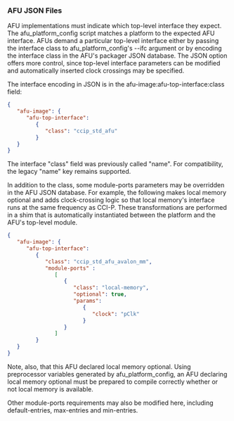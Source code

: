 ### AFU JSON Files

AFU implementations must indicate which top-level interface they expect.
The afu\_platform\_config script matches a platform to the expected AFU
interface.  AFUs demand a particular top-level interface either by passing
the interface class to afu\_platform\_config's --ifc argument or by encoding
the interface class in the AFU's packager JSON database.  The JSON option
offers more control, since top-level interface parameters can be modified
and automatically inserted clock crossings may be specified.

The interface encoding in JSON is in the afu-image:afu-top-interface:class
field:

```json
{
   "afu-image": {
      "afu-top-interface":
         {
            "class": "ccip_std_afu"
         }
   }
}
```

The interface "class" field was previously called "name".  For compatibility,
the legacy "name" key remains supported.

In addition to the class, some module-ports parameters may be overridden in
the AFU JSON database.  For example, the following makes local memory optional
and adds clock-crossing logic so that local memory's interface runs at the
same frequency as CCI-P.  These transformations are performed in a shim that
is automatically instantiated between the platform and the AFU's top-level
module.

```json
{
   "afu-image": {
      "afu-top-interface":
         {
            "class": "ccip_std_afu_avalon_mm",
            "module-ports" :
               [
                  {
                     "class": "local-memory",
                     "optional": true,
                     "params":
                        {
                           "clock": "pClk"
                        }
                  }
               ]
         }
   }
}
```

Note, also, that this AFU declared local memory optional.
Using preprocessor variables generated by afu\_platform\_config, an AFU
declaring local memory optional must be prepared to compile correctly
whether or not local memory is available.

Other module-ports requirements may also be modified here, including
default-entries, max-entries and min-entries.
